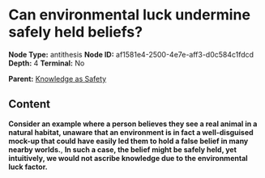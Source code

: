 # Can environmental luck undermine safely held beliefs?

**Node Type:** antithesis
**Node ID:** af1581e4-2500-4e7e-aff3-d0c584c1fdcd
**Depth:** 4
**Terminal:** No

**Parent:** [Knowledge as Safety](knowledge-as-safety-synthesis-df26c783-c115-4102-a084-91df0b928704.md)

## Content

**Consider an example where a person believes they see a real animal in a natural habitat, unaware that an environment is in fact a well-disguised mock-up that could have easily led them to hold a false belief in many nearby worlds.**, **In such a case, the belief might be safely held, yet intuitively, we would not ascribe knowledge due to the environmental luck factor.**
